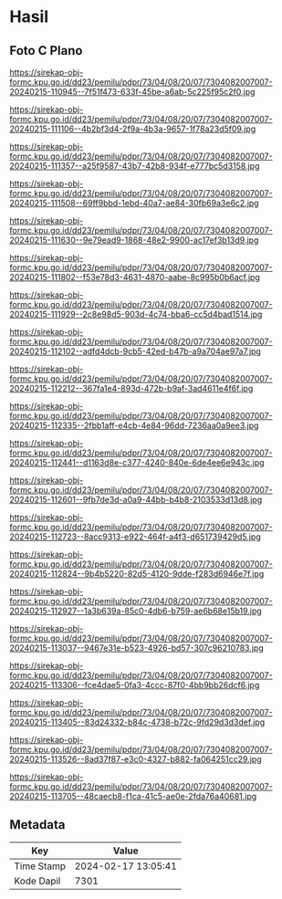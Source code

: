 # Hasil

## Foto C Plano

https://sirekap-obj-formc.kpu.go.id/dd23/pemilu/pdpr/73/04/08/20/07/7304082007007-20240215-110945--7f51f473-633f-45be-a6ab-5c225f95c2f0.jpg

https://sirekap-obj-formc.kpu.go.id/dd23/pemilu/pdpr/73/04/08/20/07/7304082007007-20240215-111106--4b2bf3d4-2f9a-4b3a-9657-1f78a23d5f09.jpg

https://sirekap-obj-formc.kpu.go.id/dd23/pemilu/pdpr/73/04/08/20/07/7304082007007-20240215-111357--a25f9587-43b7-42b8-934f-e777bc5d3158.jpg

https://sirekap-obj-formc.kpu.go.id/dd23/pemilu/pdpr/73/04/08/20/07/7304082007007-20240215-111508--69ff9bbd-1ebd-40a7-ae84-30fb69a3e6c2.jpg

https://sirekap-obj-formc.kpu.go.id/dd23/pemilu/pdpr/73/04/08/20/07/7304082007007-20240215-111630--9e79ead9-1868-48e2-9900-ac17ef3b13d9.jpg

https://sirekap-obj-formc.kpu.go.id/dd23/pemilu/pdpr/73/04/08/20/07/7304082007007-20240215-111802--f53e78d3-4631-4870-aabe-8c995b0b6acf.jpg

https://sirekap-obj-formc.kpu.go.id/dd23/pemilu/pdpr/73/04/08/20/07/7304082007007-20240215-111929--2c8e98d5-903d-4c74-bba6-cc5d4bad1514.jpg

https://sirekap-obj-formc.kpu.go.id/dd23/pemilu/pdpr/73/04/08/20/07/7304082007007-20240215-112102--adfd4dcb-9cb5-42ed-b47b-a9a704ae97a7.jpg

https://sirekap-obj-formc.kpu.go.id/dd23/pemilu/pdpr/73/04/08/20/07/7304082007007-20240215-112212--367fa1e4-893d-472b-b9af-3ad4611e4f6f.jpg

https://sirekap-obj-formc.kpu.go.id/dd23/pemilu/pdpr/73/04/08/20/07/7304082007007-20240215-112335--2fbb1aff-e4cb-4e84-96dd-7236aa0a9ee3.jpg

https://sirekap-obj-formc.kpu.go.id/dd23/pemilu/pdpr/73/04/08/20/07/7304082007007-20240215-112441--d1163d8e-c377-4240-840e-6de4ee6e943c.jpg

https://sirekap-obj-formc.kpu.go.id/dd23/pemilu/pdpr/73/04/08/20/07/7304082007007-20240215-112601--9fb7de3d-a0a9-44bb-b4b8-2103533d13d8.jpg

https://sirekap-obj-formc.kpu.go.id/dd23/pemilu/pdpr/73/04/08/20/07/7304082007007-20240215-112723--8acc9313-e922-464f-a4f3-d651739429d5.jpg

https://sirekap-obj-formc.kpu.go.id/dd23/pemilu/pdpr/73/04/08/20/07/7304082007007-20240215-112824--9b4b5220-82d5-4120-9dde-f283d6946e7f.jpg

https://sirekap-obj-formc.kpu.go.id/dd23/pemilu/pdpr/73/04/08/20/07/7304082007007-20240215-112927--1a3b639a-85c0-4db6-b759-ae6b68e15b19.jpg

https://sirekap-obj-formc.kpu.go.id/dd23/pemilu/pdpr/73/04/08/20/07/7304082007007-20240215-113037--9467e31e-b523-4926-bd57-307c96210783.jpg

https://sirekap-obj-formc.kpu.go.id/dd23/pemilu/pdpr/73/04/08/20/07/7304082007007-20240215-113306--fce4dae5-0fa3-4ccc-87f0-4bb9bb26dcf6.jpg

https://sirekap-obj-formc.kpu.go.id/dd23/pemilu/pdpr/73/04/08/20/07/7304082007007-20240215-113405--83d24332-b84c-4738-b72c-9fd29d3d3def.jpg

https://sirekap-obj-formc.kpu.go.id/dd23/pemilu/pdpr/73/04/08/20/07/7304082007007-20240215-113526--8ad37f87-e3c0-4327-b882-fa064251cc29.jpg

https://sirekap-obj-formc.kpu.go.id/dd23/pemilu/pdpr/73/04/08/20/07/7304082007007-20240215-113705--48caecb8-f1ca-41c5-ae0e-2fda76a40681.jpg


## Metadata

| Key        | Value               |
| ---------- | ------------------- |
| Time Stamp | 2024-02-17 13:05:41 |
| Kode Dapil | 7301                |



